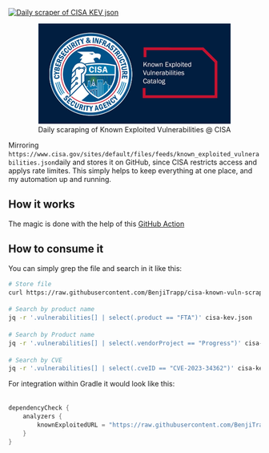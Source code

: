 [![Daily scraper of CISA KEV json](https://github.com/BenjiTrapp/cisa-known-vuln-scraper/actions/workflows/daily-scraper-cisa-kev.yml/badge.svg)](https://github.com/BenjiTrapp/cisa-known-vuln-scraper/actions/workflows/daily-scraper-cisa-kev.yml)

<p align="center">
<img height="200" src="static/cisa.jpg">
<br>Daily scaraping of Known Exploited Vulnerabilities @ CISA
</p>

Mirroring `https://www.cisa.gov/sites/default/files/feeds/known_exploited_vulnerabilities.json`daily and stores it on GitHub, since CISA restricts access and applys rate limites. This simply helps to keep everything at one place, and my automation up and running. 

## How it works
The magic is done with the help of this [GitHub Action](.github/workflows/update.yaml)

## How to consume it

You can simply grep the file and search in it like this:

```bash
# Store file
curl https://raw.githubusercontent.com/BenjiTrapp/cisa-known-vuln-scraper/main/cisa-kev.json -o cisa-kev.json

# Search by product name
jq -r '.vulnerabilities[] | select(.product == "FTA")' cisa-kev.json

# Search by Product name
jq -r '.vulnerabilities[] | select(.vendorProject == "Progress")' cisa-kev.json

# Search by CVE
jq -r '.vulnerabilities[] | select(.cveID == "CVE-2023-34362")' cisa-kev.json
```
For integration within Gradle it would look like this:

```groovy

dependencyCheck {
    analyzers {
        knownExploitedURL = "https://raw.githubusercontent.com/BenjiTrapp/cisa-known-vuln-scraper/main/cisa-kev.json"
    }
}
```

